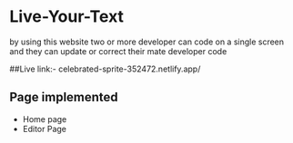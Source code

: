 # Live-Your-Text
by using this website two or more developer can code on a single screen and they can update or correct their mate developer code

##Live link:- celebrated-sprite-352472.netlify.app/
## Page implemented

- Home page
- Editor Page
